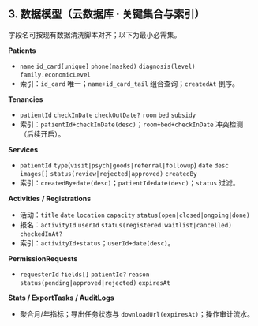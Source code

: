 ## 3. 数据模型（云数据库 · 关键集合与索引）

字段名可按现有数据清洗脚本对齐；以下为最小必需集。

**Patients**
- `name` `id_card[unique]` `phone(masked)` `diagnosis(level)` `family.economicLevel`
- 索引：`id_card` 唯一；`name+id_card_tail` 组合查询；`createdAt` 倒序。

**Tenancies**
- `patientId` `checkInDate` `checkOutDate?` `room` `bed` `subsidy`
- 索引：`patientId+checkInDate(desc)`；`room+bed+checkInDate` 冲突检测（后续开启）。

**Services**
- `patientId` `type`(`visit|psych|goods|referral|followup`) `date` `desc` `images[]` `status(review|rejected|approved)` `createdBy`
- 索引：`createdBy+date(desc)`；`patientId+date(desc)`；`status` 过滤。

**Activities / Registrations**
- 活动：`title` `date` `location` `capacity` `status(open|closed|ongoing|done)`
- 报名：`activityId` `userId` `status(registered|waitlist|cancelled)` `checkedInAt?`
- 索引：`activityId+status`；`userId+date(desc)`。

**PermissionRequests**
- `requesterId` `fields[]` `patientId?` `reason` `status(pending|approved|rejected)` `expiresAt`

**Stats / ExportTasks / AuditLogs**
- 聚合月/年指标；导出任务状态与 `downloadUrl(expiresAt)`；操作审计流水。

